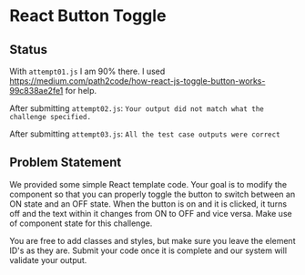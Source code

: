 # React Button Toggle

## Status
With `attempt01.js` I am 90% there.
I used https://medium.com/path2code/how-react-js-toggle-button-works-99c838ae2fe1 for help.

After submitting `attempt02.js`:
`Your output did not match what the challenge specified.`

After submitting `attempt03.js`:
`All the test case outputs were correct`

## Problem Statement

We provided some simple React template code. Your goal is to modify the component so that you can properly toggle the button to switch between an ON state and an OFF state. When the button is on and it is clicked, it turns off and the text within it changes from ON to OFF and vice versa. Make use of component state for this challenge.

You are free to add classes and styles, but make sure you leave the element ID's as they are. Submit your code once it is complete and our system will validate your output.